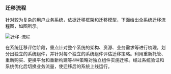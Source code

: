 ### 迁移流程

针对较为复杂的用户业务系统，依据迁移框架和迁移模型，下面给出全系统迁移流程图，如图所示。

![迁移-流程](D:\fengdanyang\Desktop\whitepaper\迁移-流程.png)

在系统迁移评估阶段，重点针对整个系统的架构、资源、业务需求等进行梳理，划分出独立的系统组件，并针对每个独立的系统组件评估迁移策略。利用重新托管、重新购买、更换平台和重新构建等4种策略对独立组件实施迁移。经过系统验证和系统优化后切换业务流量，使迁移后的系统上线运行。